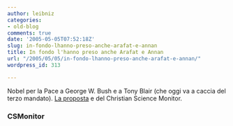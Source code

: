 ```yaml
---
author: leibniz
categories:
- old-blog
comments: true
date: '2005-05-05T07:52:18Z'
slug: in-fondo-lhanno-preso-anche-arafat-e-annan
title: In fondo l'hanno preso anche Arafat e Annan
url: "/2005/05/05/in-fondo-lhanno-preso-anche-arafat-e-annan/"
wordpress_id: 313

---
```

Nobel per la Pace a George W. Bush e a Tony Blair (che oggi va a caccia del terzo mandato). [La proposta](http://www.csmonitor.com/2005/0504/p09s02-cojh.html) e del Christian Science Monitor.  



### CSMonitor
